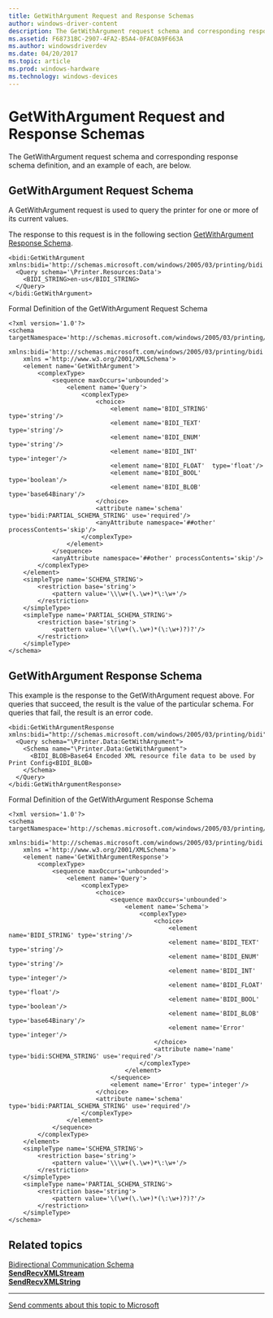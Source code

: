 ```yaml
---
title: GetWithArgument Request and Response Schemas
author: windows-driver-content
description: The GetWithArgument request schema and corresponding response schema definition, and an example of each, are below.
ms.assetid: F68731BC-2907-4FA2-B5A4-0FAC0A9F663A
ms.author: windowsdriverdev
ms.date: 04/20/2017
ms.topic: article
ms.prod: windows-hardware
ms.technology: windows-devices
---
```


# GetWithArgument Request and Response Schemas


The GetWithArgument request schema and corresponding response schema definition, and an example of each, are below.

## GetWithArgument Request Schema


A GetWithArgument request is used to query the printer for one or more of its current values.

The response to this request is in the following section [GetWithArgument Response Schema](#getwithargument-response-schema).

``` syntax
<bidi:GetWithArgument xmlns:bidi='http://schemas.microsoft.com/windows/2005/03/printing/bidi'>
  <Query schema='\Printer.Resources:Data'>
    <BIDI_STRING>en-us</BIDI_STRING>
  </Query>
</bidi:GetWithArgument>
```

Formal Definition of the GetWithArgument Request Schema

``` syntax
<?xml version='1.0'?>  
<schema targetNamespace='http://schemas.microsoft.com/windows/2005/03/printing/bidi'  
    xmlns:bidi='http://schemas.microsoft.com/windows/2005/03/printing/bidi'   
    xmlns ='http://www.w3.org/2001/XMLSchema'>  
    <element name='GetWithArgument'>  
        <complexType>  
            <sequence maxOccurs='unbounded'>  
                <element name='Query'>  
                    <complexType>  
                        <choice>  
                            <element name='BIDI_STRING' type='string'/>  
                            <element name='BIDI_TEXT'   type='string'/>  
                            <element name='BIDI_ENUM'   type='string'/>  
                            <element name='BIDI_INT'    type='integer'/>  
                            <element name='BIDI_FLOAT'  type='float'/>  
                            <element name='BIDI_BOOL'   type='boolean'/>  
                            <element name='BIDI_BLOB'   type='base64Binary'/>  
                        </choice>  
                        <attribute name='schema' type='bidi:PARTIAL_SCHEMA_STRING' use='required'/>  
                        <anyAttribute namespace='##other' processContents='skip'/>  
                    </complexType>  
                </element>  
            </sequence>  
            <anyAttribute namespace='##other' processContents='skip'/>  
        </complexType>  
    </element>  
    <simpleType name='SCHEMA_STRING'>  
        <restriction base='string'>  
            <pattern value='\\\w+(\.\w+)*\:\w+'/>  
        </restriction>  
    </simpleType>  
    <simpleType name='PARTIAL_SCHEMA_STRING'>  
        <restriction base='string'>  
            <pattern value='\(\w+(\.\w+)*(\:\w+)?)?'/>  
        </restriction>  
    </simpleType>   
</schema>
```

## GetWithArgument Response Schema


This example is the response to the GetWithArgument request above. For queries that succeed, the result is the value of the particular schema. For queries that fail, the result is an error code.

``` syntax
<bidi:GetWithArgumentResponse xmlns:bidi="http://schemas.microsoft.com/windows/2005/03/printing/bidi">
  <Query schema="\Printer.Data:GetWithArgument">
    <Schema name="\Printer.Data:GetWithArgument">
      <BIDI_BLOB>Base64 Encoded XML resource file data to be used by Print Config<BIDI_BLOB>
    </Schema>
  </Query>
</bidi:GetWithArgumentResponse>
```

Formal Definition of the GetWithArgument Response Schema

``` syntax
<?xml version='1.0'?>  
<schema targetNamespace='http://schemas.microsoft.com/windows/2005/03/printing/bidi'  
    xmlns:bidi='http://schemas.microsoft.com/windows/2005/03/printing/bidi'   
    xmlns ='http://www.w3.org/2001/XMLSchema'>  
    <element name='GetWithArgumentResponse'>  
        <complexType>  
            <sequence maxOccurs='unbounded'>  
                <element name='Query'>  
                    <complexType>  
                        <choice>  
                            <sequence maxOccurs='unbounded'>  
                                <element name='Schema'>  
                                    <complexType>  
                                        <choice>  
                                            <element name='BIDI_STRING' type='string'/>  
                                            <element name='BIDI_TEXT'   type='string'/>  
                                            <element name='BIDI_ENUM'   type='string'/>  
                                            <element name='BIDI_INT'    type='integer'/>  
                                            <element name='BIDI_FLOAT'  type='float'/>  
                                            <element name='BIDI_BOOL'   type='boolean'/>  
                                            <element name='BIDI_BLOB'   type='base64Binary'/>  
                                            <element name='Error'       type='integer'/>  
                                        </choice>  
                                        <attribute name='name' type='bidi:SCHEMA_STRING' use='required'/>  
                                    </complexType>  
                                </element>  
                            </sequence>  
                            <element name='Error' type='integer'/>  
                        </choice>  
                        <attribute name='schema' type='bidi:PARTIAL_SCHEMA_STRING' use='required'/>  
                    </complexType>  
                </element>  
            </sequence>  
        </complexType>  
    </element>  
    <simpleType name='SCHEMA_STRING'>  
        <restriction base='string'>  
            <pattern value='\\\w+(\.\w+)*\:\w+'/>  
        </restriction>  
    </simpleType>  
    <simpleType name='PARTIAL_SCHEMA_STRING'>  
        <restriction base='string'>  
            <pattern value='\(\w+(\.\w+)*(\:\w+)?)?'/>  
        </restriction>  
    </simpleType>    
</schema>
```

## Related topics
[Bidirectional Communication Schema](bidirectional-communication-schema.md)  
[**SendRecvXMLStream**](https://msdn.microsoft.com/library/windows/hardware/dd144983)  
[**SendRecvXMLString**](https://msdn.microsoft.com/library/windows/hardware/dd144984)  

--------------------
[Send comments about this topic to Microsoft](mailto:wsddocfb@microsoft.com?subject=Documentation%20feedback%20%5Bprint\print%5D:%20GetWithArgument%20Request%20and%20Response%20Schemas%20%20RELEASE:%20%289/1/2016%29&body=%0A%0APRIVACY%20STATEMENT%0A%0AWe%20use%20your%20feedback%20to%20improve%20the%20documentation.%20We%20don't%20use%20your%20email%20address%20for%20any%20other%20purpose,%20and%20we'll%20remove%20your%20email%20address%20from%20our%20system%20after%20the%20issue%20that%20you're%20reporting%20is%20fixed.%20While%20we're%20working%20to%20fix%20this%20issue,%20we%20might%20send%20you%20an%20email%20message%20to%20ask%20for%20more%20info.%20Later,%20we%20might%20also%20send%20you%20an%20email%20message%20to%20let%20you%20know%20that%20we've%20addressed%20your%20feedback.%0A%0AFor%20more%20info%20about%20Microsoft's%20privacy%20policy,%20see%20http://privacy.microsoft.com/default.aspx. "Send comments about this topic to Microsoft")


